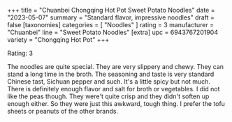 +++
title = "Chuanbei Chongqing Hot Pot Sweet Potato Noodles"
date = "2023-05-07"
summary = "Standard flavor, impressive noodles"
draft = false
[taxonomies]
categories = [ "Noodles" ]
rating = 3
manufacturer = "Chuanbei"
line = "Sweet Potato Noodles"
[extra]
upc = 6943767201904
variety = "Chongqing Hot Pot"
+++

Rating: 3

The noodles are quite special.
They are very slippery and chewy.
They can stand a long time in the broth.
The seasoning and taste is very standard Chinese tast, Sichuan pepper and such.
It's a little spicy but not much.
There is definitely enough flavor and salt for broth or vegetables.
I did not like the peas though.
They were't quite crisp and they didn't soften up enough either.
So they were just this awkward, tough thing.
I prefer the tofu sheets or peanuts of the other brands.
